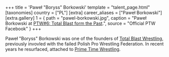 +++
title = 'Paweł "Boryss" Borkowski'
template = "talent_page.html"
[taxonomies]
country = ["PL"]
[extra]
career_aliases = ["Paweł Borkowski"]
[extra.gallery]
1 = { path = "pawel-borkowski.jpg", caption = "Paweł Borkowski at [PTW#6: Total Blast form the Past](@/e/ptw/2024-05-11-ptw-6.md).", source = "Official PTW Facebook" }
+++

Paweł "Boryss" Borkowski was one of the founders of [Total Blast Wrestling](@/o/tbw.md), previously invovled with the failed Polish Pro Wrestling Federation. In recent years he resurfaced, attached to [Prime Time Wrestling](@/o/ptw.md).